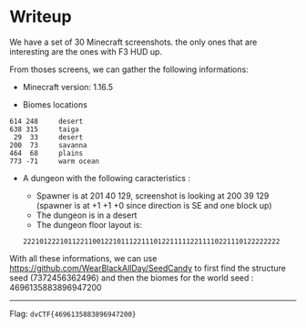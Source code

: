 # Writeup

We have a set of 30 Minecraft screenshots. the only ones that are interesting are the ones with F3 HUD up.

From thoses screens, we can gather the following informations:

- Minecraft version: 1.16.5

- Biomes locations

```
614	248  	desert
638 315  	taiga
 29  33		desert
200  73  	savanna
464  68  	plains
773 -71  	warm ocean
```

- A dungeon with the following caracteristics :

  - Spawner is at 201 40 129, screenshot is looking at 200 39 129 (spawner is at +1 +1 +0 since direction is SE and one block up)
  - The dungeon is in a desert
  - The dungeon floor layout is:

  ```
  222101222101122110012210111221110122111112211110221110122222222
  ```

  

With all these informations, we can use https://github.com/WearBlackAllDay/SeedCandy to first find the structure seed (7372456362496) and then the biomes for the world seed  : 4696135883896947200



---

Flag: ``dvCTF{4696135883896947200}``
